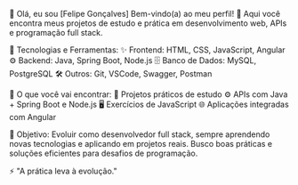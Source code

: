 👋 Olá, eu sou [Felipe Gonçalves]
Bem-vindo(a) ao meu perfil! 🚀
Aqui você encontra meus projetos de estudo e prática em desenvolvimento web, APIs e programação full stack.

🔧 Tecnologias e Ferramentas:
✨ Frontend: HTML, CSS, JavaScript, Angular
⚙️ Backend: Java, Spring Boot, Node.js
🗄️ Banco de Dados: MySQL, PostgreSQL
🛠️ Outros: Git, VSCode, Swagger, Postman

📂 O que você vai encontrar:
📘 Projetos práticos de estudo
⚙️ APIs com Java + Spring Boot e Node.js
🖥️ Exercícios de JavaScript
🌐 Aplicações integradas com Angular

🚀 Objetivo:
Evoluir como desenvolvedor full stack, sempre aprendendo novas tecnologias e aplicando em projetos reais.
Busco boas práticas e soluções eficientes para desafios de programação.

⚡ "A prática leva à evolução."
